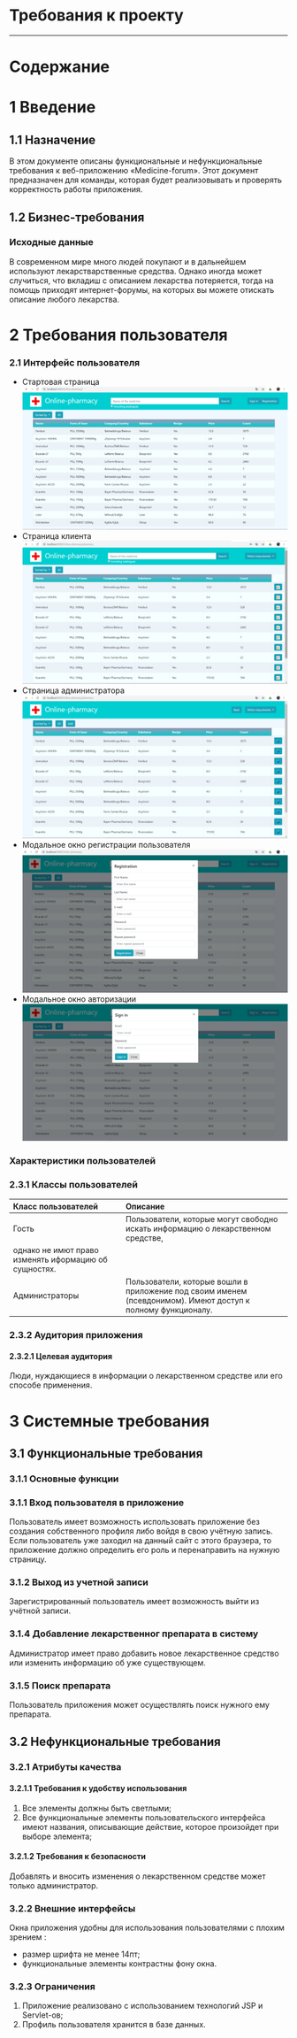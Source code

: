 # Требования к проекту
---
# Содержание

# 1 Введение

## 1.1 Назначение
 
 В этом документе описаны функциональные и нефункциональные требования к веб-приложению «Medicine-forum». Этот документ предназначен для команды, которая будет реализовывать и проверять корректность работы приложения.

## 1.2 Бизнес-требования

### Исходные данные

В современном мире много людей покупают и в дальнейшем используют лекарстварственные средства. Однако иногда может случиться, что вкладиш с описанием лекарства потеряется, тогда на помощь приходят интернет-форумы, на которых вы можете отискать описание любого лекарства.

# 2 Требования пользователя

### 2.1 Интерфейс пользователя

- Стартовая страница
  ![Main](mockups/start_page.png)
- Страница клиента
  ![ClientPage](mockups/client_page.png)
- Страница администратора
  ![AdministratorPage](mockups/administrator_page.png)
- Модальное окно регистрации пользователя
  ![RegistrationModal](mockups/registration_modal.png)
- Модальное окно авторизации
  ![SigninModal](mockups/signin_modal.png)

### Характеристики пользователей

### 2.3.1 Классы пользователей

| Класс пользователей | Описание |
|:---|:---|
| Гость | Пользователи, которые могут свободно искать информацию о лекарственном средстве, 
однако не имют право изменять иформацию об сущностях. |
| Администраторы | Пользователи, которые вошли в приложение под своим именем (псевдонимом). Имеют доступ к полному функционалу. |

### 2.3.2 Аудитория приложения

#### 2.3.2.1 Целевая аудитория

 Люди, нуждающиеся в информации о лекарственном средстве или его способе применения.
 
# 3 Системные требования

## 3.1 Функциональные требования

### 3.1.1 Основные функции

### 3.1.1 Вход пользователя в приложение

 Пользователь имеет возможность использовать приложение без создания собственного профиля либо войдя в свою учётную запись. Если   пользователь уже заходил на данный сайт с этого браузера, то приложение должно определить его роль и перенаправить на нужную страницу.

### 3.1.2 Выход из учетной записи

 Зарегистрированный пользователь имеет возможность выйти из учётной записи.
 
### 3.1.4 Добавление лекарственног препарата в систему
 
 Администратор имеет право добавить новое лекарственное средство или изменить информацию об уже существующем.
 
### 3.1.5 Поиск препарата

 Пользователь приложения может осуществлять поиск нужного ему препарата.
 
## 3.2 Нефункциональные требования

### 3.2.1 Атрибуты качества

#### 3.2.1.1 Требования к удобству использования
1. Все элементы должны быть светлыми;
2. Все функциональные элементы пользовательского интерфейса имеют названия, описывающие действие, которое произойдет при выборе элемента;

#### 3.2.1.2 Требования к безопасности
Добавлять и вносить изменения о лекарственном средстве может только администратор.

### 3.2.2 Внешние интерфейсы
Окна приложения удобны для использования пользователями с плохим зрением :
  * размер шрифта не менее 14пт;
  * функциональные элементы контрастны фону окна.

### 3.2.3 Ограничения
1. Приложение реализовано с использованием технологий JSP и Servlet-ов;
2. Профиль пользователя хранится в базе данных.
